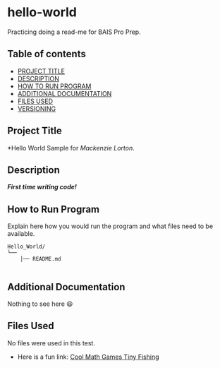 # hello-world
Practicing doing a read-me for BAIS Pro Prep. 

## Table of contents

- [PROJECT TITLE](#Project-Title)
- [DESCRIPTION](#Description)
- [HOW TO RUN PROGRAM](#How-to-run-program)
- [ADDITIONAL DOCUMENTATION](#additional-documentation)
- [FILES USED](#files-used)
- [VERSIONING](#versioning)

## Project Title

*Hello World Sample for _Mackenzie Lorton_.

## Description

***First time writing code!***

## How to Run Program 

Explain here how you would run the program and what files need to be available. 
```text
Hello_World/
└── 
    │── README.md
 
```

## Additional Documentation

Nothing to see here 😆

## Files Used 

No files were used in this test. 
- Here is a fun link:
[Cool Math Games Tiny Fishing](https://www.coolmathgames.com/0-tiny-fishing)

  


